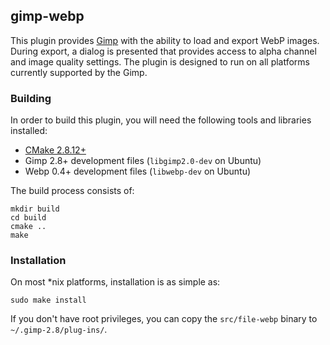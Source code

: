 ## gimp-webp

This plugin provides [Gimp](https://developers.google.com/speed/webp/) with the ability to load and export WebP images. During export, a dialog is presented that provides access to alpha channel and image quality settings. The plugin is designed to run on all platforms currently supported by the Gimp.

### Building

In order to build this plugin, you will need the following tools and libraries installed:

 - [CMake 2.8.12+](http://www.cmake.org/)
 - Gimp 2.8+ development files (`libgimp2.0-dev` on Ubuntu)
 - Webp 0.4+ development files (`libwebp-dev` on Ubuntu)

The build process consists of:

    mkdir build
    cd build
    cmake ..
    make

### Installation

On most *nix platforms, installation is as simple as:

    sudo make install

If you don't have root privileges, you can copy the `src/file-webp` binary to `~/.gimp-2.8/plug-ins/`.
